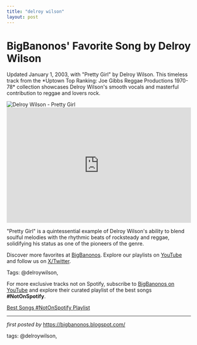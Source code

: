 ```yaml
---
title: "delroy wilson"
layout: post
---
```

<!-- Post Title -->
<h1 >BigBanonos' Favorite Song by Delroy Wilson</h1> <!-- Introductory Text -->
<p >Updated January 1, 2003, with "Pretty Girl" by Delroy Wilson. This timeless track from the *Uptown Top Ranking: Joe Gibbs Reggae Productions 1970-78* collection showcases Delroy Wilson's smooth vocals and masterful contribution to reggae and lovers rock.</p> <!-- Featured Image -->
<div > <img src="https://www.reggae-vibes.com/wp-content/uploads/2019/07/Delroy-Wilson.jpg" alt="Delroy Wilson - Pretty Girl" />
</div> <!-- YouTube Video Embed -->
<div > <iframe width="100%" height="315" src="https://www.youtube.com/embed/d00-OUKYmn4" title="Pretty Girl - Delroy Wilson" frameborder="0" allow="accelerometer; autoplay; clipboard-write; encrypted-media; gyroscope; picture-in-picture; web-share" referrerpolicy="strict-origin-when-cross-origin" allowfullscreen></iframe>
</div> <!-- Song Information -->
<div > <p>"Pretty Girl" is a quintessential example of Delroy Wilson's ability to blend soulful melodies with the rhythmic beats of rocksteady and reggae, solidifying his status as one of the pioneers of the genre.</p>
</div> <!-- Footer Links -->
<div > <p>Discover more favorites at <a href="https://bigbanonos.blogspot.com/" target="_blank">BigBanonos</a>. Explore our playlists on <a href="https://www.youtube.com/@BigBanonos" target="_blank">YouTube</a> and follow us on <a href="https://x.com/bigbanonos" target="_blank">X/Twitter</a>.</p>
</div> <!-- Tags -->
<p >Tags: @delroywilson,</p>


<!--Subscribe and Playlist Links-->
<div>
    <p>For more exclusive tracks not on Spotify, subscribe to <a href="https://www.youtube.com/@BigBanonos" target="_blank">BigBanonos on YouTube</a> and explore their curated playlist of the best songs <strong>#NotOnSpotify</strong>.</p>
    <p><a href="https://www.youtube.com/playlist?list=PLtuNtuTatqI0kFahUCbtbfenC_ET5O_tr" target="_blank">Best Songs #NotOnSpotify Playlist<br /></a></p></div>

<hr />

<p><em>first posted by</em> <a href="https://bigbanonos.blogspot.com/" rel="noopener" target="_new">https://bigbanonos.blogspot.com/</a></p>

<p>tags: @delroywilson,</p>

